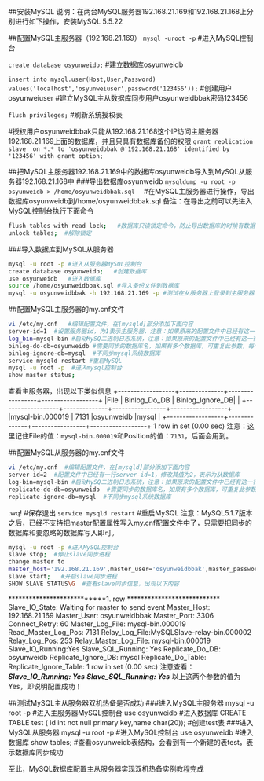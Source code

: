 ##安装MySQL
说明：在两台MySQL服务器192.168.21.169和192.168.21.168上分别进行如下操作，安装MySQL 5.5.22

##配置MySQL主服务器（192.168.21.169）
`mysql -uroot -p`   #进入MySQL控制台

`create database osyunweidb;`   #建立数据库osyunweidb

`insert into mysql.user(Host,User,Password) values('localhost','osyunweiuser',password('123456'));`   #创建用户osyunweiuser
#建立MySQL主从数据库同步用户osyunweidbbak密码123456 

`flush privileges;`    #刷新系统授权表

#授权用户osyunweidbbak只能从192.168.21.168这个IP访问主服务器192.168.21.169上面的数据库，并且只具有数据库备份的权限
`grant replication slave  on *.* to 'osyunweidbbak'@'192.168.21.168' identified by '123456' with grant option; `

##把MySQL主服务器192.168.21.169中的数据库osyunweidb导入到MySQL从服务器192.168.21.168中
###导出数据库osyunweidb
`mysqldump -u root -p osyunweidb > /home/osyunweidbbak.sql  ` #在MySQL主服务器进行操作，导出数据库osyunweidb到/home/osyunweidbbak.sql 
备注：在导出之前可以先进入MySQL控制台执行下面命令
```bash
flush tables with read lock;   #数据库只读锁定命令，防止导出数据库的时候有数据写入
unlock tables;  #解除锁定
```
###导入数据库到MySQL从服务器
```bash
mysql -u root -p #进入从服务器MySQL控制台
create database osyunweidb;   #创建数据库
use osyunweidb   #进入数据库
source /home/osyunweidbbak.sql #导入备份文件到数据库
mysql -u osyunweidbbak -h 192.168.21.169 -p #测试在从服务器上登录到主服务器
```

##配置MySQL主服务器的my.cnf文件
```bash
vi /etc/my.cnf   #编辑配置文件，在[mysqld]部分添加下面内容
server-id=1  #设置服务器id，为1表示主服务器，注意：如果原来的配置文件中已经有这一行，就不用再添加了。
log_bin=mysql-bin #启动MySQ二进制日志系统，注意：如果原来的配置文件中已经有这一行，就不用再添加了。
binlog-do-db=osyunweidb #需要同步的数据库名，如果有多个数据库，可重复此参数，每个数据库一行
binlog-ignore-db=mysql  #不同步mysql系统数据库
service mysqld restart #重启MySQL
mysql -u root -p  #进入mysql控制台
show master status; 
```
查看主服务器，出现以下类似信息
+------------------+--------------+-----------------+------------------+
|File              | Binlog_Do_DB | Binlog_Ignore_DB|                  |
+------------------+--------------+-----------------+------------------+
|mysql-bin.000019  |   7131       |osyunweidb       |mysql             |
+------------------+--------------+-----------------+------------------+
1 row in set (0.00 sec)
注意：这里记住File的值：`mysql-bin.000019`和Position的值：`7131`，后面会用到。

##配置MySQL从服务器的my.cnf文件
```bash
vi /etc/my.cnf  #编辑配置文件，在[mysqld]部分添加下面内容
server-id=2  #配置文件中已经有一行server-id=1，修改其值为2，表示为从数据库
log-bin=mysql-bin #启动MySQ二进制日志系统，注意：如果原来的配置文件中已经有这一行，就不用再添加了。
replicate-do-db=osyunweidb  #需要同步的数据库名，如果有多个数据库，可重复此参数，每个数据库一行
replicate-ignore-db=mysql  #不同步mysql系统数据库
```
:wq!   #保存退出
`service mysqld restart`  #重启MySQL
注意：MySQL5.1.7版本之后，已经不支持把master配置属性写入my.cnf配置文件中了，只需要把同步的数据库和要忽略的数据库写入即可。
```bash
mysql -u root -p #进入MySQL控制台
slave stop;  #停止slave同步进程
change master to
master_host='192.168.21.169',master_user='osyunweidbbak',master_password='123456',master_log_file='mysql-bin.000019' ,master_log_pos=7131;   #执行同步语句
slave start;   #开启slave同步进程
SHOW SLAVE STATUS\G  #查看slave同步信息，出现以下内容
```
***************************1. row ***************************
            Slave_IO_State: Waiting for master to send event
                 Master_Host: 192.168.21.169
                 Master_User: osyunweidbbak
                 Master_Port: 3306
               Connect_Retry: 60
             Master_Log_File: mysql-bin.000019
         Read_Master_Log_Pos: 7131
              Relay_Log_File:MySQLSlave-relay-bin.000002
               Relay_Log_Pos: 253
       Relay_Master_Log_File: mysql-bin.000019
            Slave_IO_Running:Yes
           Slave_SQL_Running: Yes
             Replicate_Do_DB: osyunweidb
         Replicate_Ignore_DB: mysql
          Replicate_Do_Table:
      Replicate_Ignore_Table:
1 row in set (0.00 sec)
注意查看：
***Slave_IO_Running: Yes***
***Slave_SQL_Running: Yes***
以上这两个参数的值为Yes，即说明配置成功！

##测试MySQL主从服务器双机热备是否成功
###进入MySQL主服务器
mysql -u root -p #进入主服务器MySQL控制台
use osyunweidb  #进入数据库
CREATE TABLE test ( id int not null primary key,name char(20));  #创建test表
###进入MySQL从服务器
mysql -u root -p #进入MySQL控制台
use osyunweidb  #进入数据库
show tables; #查看osyunweidb表结构，会看到有一个新建的表test，表示数据库同步成功

至此，MySQL数据库配置主从服务器实现双机热备实例教程完成
